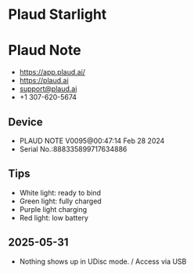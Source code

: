# Plaud Starlight

# Plaud Note

* https://app.plaud.ai/
* https://plaud.ai
* support@plaud.ai
* +1 307-620-5674

## Device

* PLAUD NOTE V0095@00:47:14 Feb 28 2024
* Serial No.:888335899717634886

## Tips

* White light: ready to bind
* Green light: fully charged
* Purple light charging
* Red light: low battery

## 2025-05-31

* Nothing shows up in UDisc mode. / Access via USB 